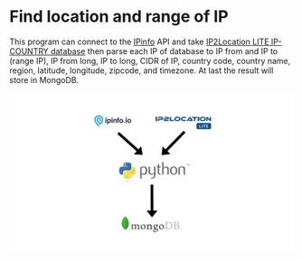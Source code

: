 # Find location and range of IP


This program can connect to the [IPinfo](https://ipinfo.io/) API and take [IP2Location LITE IP-COUNTRY database](https://lite.ip2location.com/database/ip-country)
then parse each IP of database to IP from and IP to (range IP), IP from long, IP to long, CIDR of IP, country code,
country name, region, latitude, longitude, zipcode, and timezone. At last the result will store in MongoDB.

![Find location and range of IP graph](./IP2Location.png)